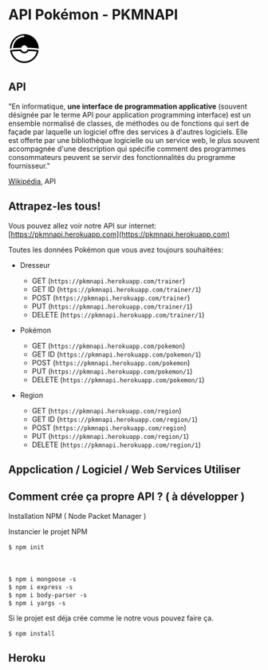 # API Pokémon - PKMNAPI

![alt text](https://raw.githubusercontent.com/AntoninJoulie/Pokemon-API/master/public/favicon.png?token=Af8kQZaPOb871gwrZMLLOXPt_nDggVK3ks5clQdrwA%3D%3D "PKMNAPI")

## API

"En informatique, **une interface de programmation applicative** (souvent désignée par le terme API pour application programming interface) est un ensemble normalisé de classes, de méthodes ou de fonctions qui sert de façade par laquelle un logiciel offre des services à d'autres logiciels. Elle est offerte par une bibliothèque logicielle ou un service web, le plus souvent accompagnée d'une description qui spécifie comment des programmes consommateurs peuvent se servir des fonctionnalités du programme fournisseur."

[Wikipédia](https://fr.wikipedia.org/wiki/Interface_de_programmation), API

## Attrapez-les tous!

Vous pouvez allez voir notre API sur internet: [https://pkmnapi.herokuapp.com](https://pkmnapi.herokuapp.com)

Toutes les données Pokémon que vous avez toujours souhaitées:
- Dresseur
    - GET (`https://pkmnapi.herokuapp.com/trainer`)
    - GET ID (`https://pkmnapi.herokuapp.com/trainer/1`)
    - POST (`https://pkmnapi.herokuapp.com/trainer`)
    - PUT (`https://pkmnapi.herokuapp.com/trainer/1`)
    - DELETE (`https://pkmnapi.herokuapp.com/trainer/1`)

- Pokémon
    - GET (`https://pkmnapi.herokuapp.com/pokemon`)
    - GET ID (`https://pkmnapi.herokuapp.com/pokemon/1`)
    - POST (`https://pkmnapi.herokuapp.com/pokemon`)
    - PUT (`https://pkmnapi.herokuapp.com/pokemon/1`)
    - DELETE (`https://pkmnapi.herokuapp.com/pokemon/1`)

- Region
    - GET (`https://pkmnapi.herokuapp.com/region`)
    - GET ID (`https://pkmnapi.herokuapp.com/region/1`)
    - POST (`https://pkmnapi.herokuapp.com/region`)
    - PUT (`https://pkmnapi.herokuapp.com/region/1`)
    - DELETE (`https://pkmnapi.herokuapp.com/region/1`)

## Appclication / Logiciel / Web Services Utiliser



## Comment crée ça propre API ? ( à développer )


Installation NPM ( Node Packet Manager )

Instancier le projet NPM

    $ npm init



    $ npm i mongoose -s
    $ npm i express -s
    $ npm i body-parser -s
    $ npm i yargs -s


Si le projet est déja crée comme le notre vous pouvez faire ça.

    $ npm install

## Heroku
